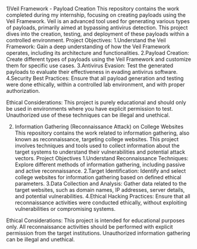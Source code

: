  1)Veil Framework - Payload Creation
This repository contains the work completed during my internship, focusing on creating payloads using the Veil Framework. Veil is an advanced tool used for generating various types of payloads, primarily aimed at bypassing antivirus detection. This project dives into the creation, testing, and deployment of these payloads within a controlled environment.
Project Objectives:
1.Understand the Veil Framework: Gain a deep understanding of how the Veil Framework operates, including its architecture and functionalities.
2.Payload Creation: Create different types of payloads using the Veil Framework and customize them for specific use cases.
3.Antivirus Evasion: Test the generated payloads to evaluate their effectiveness in evading antivirus software.
4.Security Best Practices: Ensure that all payload generation and testing were done ethically, within a controlled lab environment, and with proper authorization.

Ethical Considerations:
This project is purely educational and should only be used in environments where you have explicit permission to test. Unauthorized use of these techniques can be illegal and unethical.

2) Information Gathering (Reconnaissance Attack) on College Websites
This repository contains the work related to information gathering, also known as reconnaissance, targeting college websites. This project involves techniques and tools used to collect information about the target systems to understand their vulnerabilities and potential attack vectors.
Project Objectives
1.Understand Reconnaissance Techniques: Explore different methods of information gathering, including passive and active reconnaissance.
2.Target Identification: Identify and select college websites for information gathering based on defined ethical parameters.
3.Data Collection and Analysis: Gather data related to the target websites, such as domain names, IP addresses, server details, and potential vulnerabilities.
4.Ethical Hacking Practices: Ensure that all reconnaissance activities were conducted ethically, without exploiting vulnerabilities or compromising systems.

Ethical Considerations:
This project is intended for educational purposes only. All reconnaissance activities should be performed with explicit permission from the target institutions. Unauthorized information gathering can be illegal and unethical.
